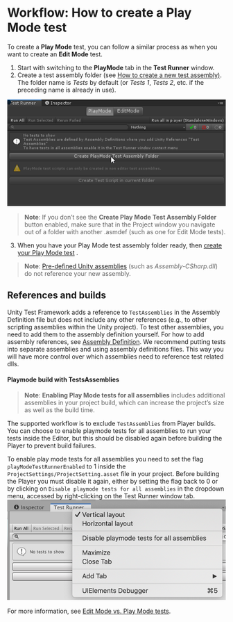 # Workflow: How to create a Play Mode test

To create a **Play Mode** test, you can follow a similar process as when you want to create an **Edit Mode** test.

1. Start with switching to the **PlayMode** tab in the **Test Runner** window.
2. Create a test assembly folder (see [How to create a new test assembly)](./workflow-create-test-assembly.md). The
   folder name is *Tests* by default (or *Tests 1*, *Tests 2*, etc. if the preceding name is already in use).

![PlayMode tab](./images/playmode-tab.png)

> **Note**: If you don’t see the **Create Play Mode Test Assembly Folder** button enabled, make sure that in the Project window you navigate out of a folder with another .asmdef (such as one for Edit Mode tests).

3. When you have your Play Mode test assembly folder ready, then [create your Play Mode test](./workflow-create-test.md)
   .

> **Note**: [Pre-defined Unity assemblies](https://docs.unity3d.com/Manual/ScriptCompileOrderFolders.html) (such as _Assembly-CSharp.dll_) do not reference your new assembly.

## References and builds

Unity Test Framework adds a reference to `TestAssemblies` in the Assembly Definition file but does not include any other
references (e.g., to other scripting assemblies within the Unity project). To test other assemblies, you need to add
them to the assembly definition yourself. For how to add assembly references,
see [Assembly Definition](https://docs.unity3d.com/Manual/ScriptCompilationAssemblyDefinitionFiles.html). We recommend
putting tests into separate assemblies and using assembly definitions files. This way you will have more control over
which assemblies need to reference test related dlls.

#### Playmode build with TestsAssemblies

> **Note**: **Enabling Play Mode tests for all assemblies** includes additional assemblies in your project build, which can increase the project’s size as well as the build time.
>
The supported workflow is to exclude `TestAssemblies` from Player builds. You can choose to enable playmode tests for
all assemblies to run your tests inside the Editor, but this should be disabled again before building the Player to
prevent build failures.

To enable play mode tests for all assemblies you need to set the flag `playModeTestRunnerEnabled` to 1 inside
the `ProjectSettings/ProjectSetting.asset` file in your project. Before building the Player you must disable it again,
either by setting the flag back to 0 or by clicking on `Disable playmode tests for all assemblies` in the dropdown menu,
accessed by right-clicking on the Test Runner window tab.
![Disable Play Mode tests for all assemblies](./images/playmode-disable-all.png)

For more information, see [Edit Mode vs. Play Mode tests](./edit-mode-vs-play-mode-tests.md).
